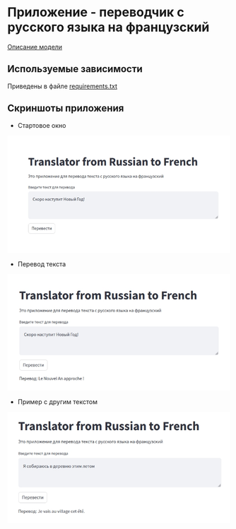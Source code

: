 # Приложение - переводчик с русского языка на французский

 [Описание модели](https://huggingface.co/Helsinki-NLP/opus-mt-ru-fr)

 
## Используемые зависимости

Приведены в файле [requirements.txt](https://github.com/KateProxa/Practice/blob/main/Part2/Translator/requirements.txt)

## Скриншоты приложения

- Стартовое окно

![Стартовое окно](https://github.com/KateProxa/Practice/blob/main/Part2/Translator/image/Start_page.jpg)

- Перевод текста

![Работа приложения](https://github.com/KateProxa/Practice/blob/main/Part2/Translator/image/App.jpg)

- Пример с другим текстом

![Работа приложения 1](https://github.com/KateProxa/Practice/blob/main/Part2/Translator/image/Another%20text.jpg)
